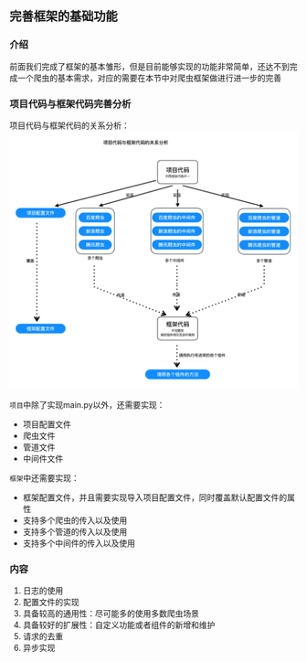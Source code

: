 ## 完善框架的基础功能

### 介绍
前面我们完成了框架的基本雏形，但是目前能够实现的功能非常简单，还达不到完成一个爬虫的基本需求，对应的需要在本节中对爬虫框架做进行进一步的完善

### 项目代码与框架代码完善分析

项目代码与框架代码的关系分析：
![项目代码与框架代码的关系分析](../images/项目代码与框架代码的关系分析.png)

`项目`中除了实现main.py以外，还需要实现：
- 项目配置文件
- 爬虫文件
- 管道文件
- 中间件文件

`框架`中还需要实现：
- 框架配置文件，并且需要实现导入项目配置文件，同时覆盖默认配置文件的属性
- 支持多个爬虫的传入以及使用
- 支持多个管道的传入以及使用
- 支持多个中间件的传入以及使用

### 内容

1. 日志的使用
2. 配置文件的实现
3. 具备较高的通用性：尽可能多的使用多数爬虫场景
4. 具备较好的扩展性：自定义功能或者组件的新增和维护
5. 请求的去重
6. 异步实现


